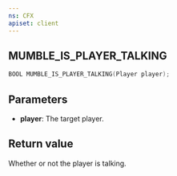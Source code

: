 ```yaml
---
ns: CFX
apiset: client
---
```

## MUMBLE_IS_PLAYER_TALKING

```c
BOOL MUMBLE_IS_PLAYER_TALKING(Player player);
```

## Parameters
* **player**: The target player.

## Return value
Whether or not the player is talking.
